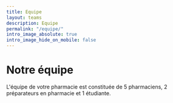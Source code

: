 ```yaml
---
title: Equipe
layout: teams
description: Equipe
permalink: "/equipe/"
intro_image_absolute: true
intro_image_hide_on_mobile: false
---
```


# Notre équipe

L'équipe de votre pharmacie est constituée de 5 pharmaciens, 2 préparateurs en pharmacie et 1 étudiante.
